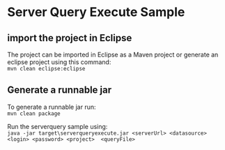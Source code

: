 # Server Query Execute Sample

## import the project in Eclipse
The project can be imported in Eclipse as a Maven project or generate an eclipse project using this command: <br/>
`mvn clean eclipse:eclipse`

## Generate a runnable jar 

To generate a runnable jar run: <br/> 
`mvn clean package`

Run the serverquery sample using: <br/>
`java -jar target\serverqueryexecute.jar <serverUrl> <datasource> <login> <password> <project>  <queryFile>
`
